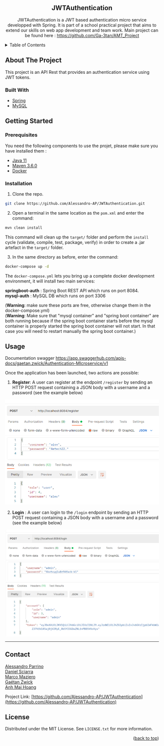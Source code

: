 <div align="center">
  <h2>JWTAuthentication</h2>
  <p>
    JWTAuthentication is a JWT based authentication micro service developped with Spring. It is part of a school practical project that aims to extend our skills on web app development and team work. Main project can be found here :
    <a href="https://github.com/Ga-3tan/AMT_Project">https://github.com/Ga-3tan/AMT_Project</a>
  </p>
</div>


<!-- TABLE OF CONTENTS -->

<details>
  <summary>Table of Contents</summary>
  <ol>
    <li>
      <a href="#about-the-project">About The Project</a>
      <ul>
        <li><a href="#built-with">Built With</a></li>
      </ul>
    </li>
    <li>
      <a href="#getting-started">Getting Started</a>
      <ul>
        <li><a href="#prerequisites">Prerequisites</a></li>
        <li><a href="#installation">Installation</a></li>
      </ul>
    </li>
    <li><a href="#usage">Usage</a></li>
    <li><a href="#contact">Contact</a></li>
    <li><a href="#license">License</a></li>
  </ol>
</details>


<!-- ABOUT THE PROJECT -->

## About The Project

This project is an API Rest that provides an authentication service using JWT tokens.


### Built With

* [Spring](https://spring.io/)
* [MySQL](https://www.mysql.com/)

<!-- GETTING STARTED -->

## Getting Started
### Prerequisites

You need the following components to use the projet, please make sure you have installed them :

* [Java 11](https://jdk.java.net/11/)
* [Maven 3.6.0](https://maven.apache.org/install.html)
* [Docker](https://docs.docker.com/get-docker/)

### Installation
1. Clone the repo.

```sh
git clone https://github.com/Alessandro-AP/JWTAuthentication.git
```

2. Open a terminal in the same location as the `pom.xml` and enter the command:
```sh
mvn clean install
```
This command will clean up the `target/` folder and perform the `install` cycle (validate, compile, test, package, verify) in order to create a .jar artefact in the `target/` folder.

3. In the same directory as before, enter the command: 
```sh
docker-compose up -d
```
The `docker-compose.yml` lets you bring up a complete docker development environment, it will install two main services:

**springboot-auth** : Spring Boot REST API which runs on port 8084.<br>
**mysql-auth** : MySQL DB which runs on port 3306

(**Warning**: make sure these ports are free, otherwise change them in the docker-compose.yml) <br>
(**Warning**: Make sure that "mysql container" and "spring boot container" are both running because if the spring boot container starts before the mysql container is properly started the spring boot container will not start.
In that case you will need to restart manually the spring boot container.)
## Usage
Documentation swagger https://app.swaggerhub.com/apis-docs/gaetan.zwick/Authentication-MIcroservice/v1 

Once the application has been launched, two actions are possible:

1. **Register**: A user can register at the endpoint `/register` by sending an HTTP POST request containing a JSON body with a username and a password (see the example below)

![register](reamde_images/register.png)

2. **Login** : A user can login to the `/login` endpoint by sending an HTTP POST request containing a JSON body with a username and a password (see the example below)

![login](reamde_images/login.png)

---

<!-- CONTACT -->
## Contact
[Alessandro Parrino](https://github.com/Alessandro-AP) <br>
[Daniel Sciarra](https://github.com/DS-Daniel) <br>
[Marco Maziero](https://github.com/MazieroMarco) <br>
[Gaétan Zwick](https://github.com/Ga-3tan) <br>
[Anh Mai Hoang](https://github.com/MaIT-HgA) <br>

Project Link: [https://github.com/Alessandro-AP/JWTAuthentication](https://github.com/Alessandro-AP/JWTAuthentication)

<!-- LICENSE -->
## License

Distributed under the MIT License. See `LICENSE.txt` for more information.

<p align="right">(<a href="#top">back to top</a>)</p>
